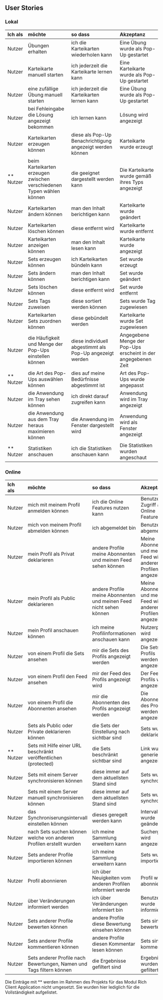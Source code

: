 ## User Stories
### Lokal
| Ich als | möchte | so dass | Akzeptanz |
| :------ | :----- | :------ | :-------- |
| Nutzer | Übungen erhalten | ich die Karteikarten wiederholen kann | Eine Übung wurde als Pop-Up gestartet |
| Nutzer | Karteikarte manuell starten | ich jederzeit die Karteikarte lernen kann | Eine Karteikarte wurde als Pop-Up gestartet |
| Nutzer | eine zufällige Übung manuell starten | ich jederzeit die Karteikarten lernen kann | Eine Übung wurde als Pop-Up gestartet |
| Nutzer | bei Fehleingabe die Lösung angezeigt bekommen | ich lernen kann | Lösung wird angezeigt |
| Nutzer | Karteikarten erzeugen können | diese als Pop-Up Benachrichtigung angezeigt werden können | Karteikarte wurde erzeugt |
| ** Nutzer | beim Karteikarten erzeugen zwischen verschiedenen Typen wählen können | die  geeignet dargestellt werden kann | Die Karteikarte wurde gemäß ihres Typs angezeigt |
| Nutzer | Karteikarten ändern können | man den Inhalt berichtigen kann | Karteikarte wurde geändert |
| Nutzer | Karteikarten löschen können | diese entfernt wird | Karteikarte wurde entfernt |
| Nutzer | Karteikarten anzeigen können | man den Inhalt lesen kann | Karteikarte wurde angezeigt |
| Nutzer | Sets erzeugen können | ich Karteikarten bündeln kann | Set wurde erzeugt |
| Nutzer | Sets ändern können | man den Inhalt berichtigen kann | Set wurde geändert |
| Nutzer | Sets löschen können | diese entfernt wird | Set wurde entfernt |
| Nutzer | Sets Tags zuweisen | diese sortiert werden können | Sets wurde Tag zugewiesen |
| Nutzer | Karteikarten Sets zuordnen können | diese gebündelt werden | Karteikarte wurde Set zugewiesen |
| Nutzer | die Häufigkeit und Menge der Pop-Ups einstellen können | diese individuell abgestimmt als Pop-Up angezeigt werden | Angegebene Menge der Pop-Ups erscheint in der angegebenen Zeit |
| ** Nutzer | die Art des Pop-Ups auswählen können | dies auf meine Bedürfnisse abgestimmt ist | Art des Pop-Ups wurde angepasst |
| Nutzer | die Anwendung im Tray sehen können | ich direkt darauf zugreifen kann | Anwendung wird im Tray angezeigt |
| Nutzer | die Anwendung aus dem Tray heraus maximieren können | die Anwendung im Fenster dargestellt wird | Anwendung wird als Fenster angezeigt |
| ** Nutzer | Statistiken anschauen | ich die Statistiken anschauen kann | Die Statistiken wurden angeschaut | 

### Online
| Ich als | möchte | so dass | Akzeptanz |
| :------ | :----- | :------ | :-------- |
| Nutzer | mich mit meinem Profil anmelden können | ich die Online Features nutzen kann | Benutzer hat Zugriff auf die Online Features |
| Nutzer | mich von meinem Profil abmelden können | ich abgemeldet bin | Benutzer ist abgemeldet |
| Nutzer | mein Profil als Privat deklarieren | andere Profile meine Abonnenten und meinen Feed sehen können | Meine Abonnenten und mein Feed wird anderen Profilen angezeigt |
| Nutzer | mein Profil als Public deklarieren | andere Profile meine Abonnenten und meinen Feed nicht sehen können | Meine Abonnenten und mein Feed wird anderen Profilen nicht angezeigt |
| Nutzer | mein Profil anschauen können | ich meine Profilinformationen anschauen kann | Nutzerprofil wird angezeigt |
| Nutzer | von einem Profil die Sets ansehen | mir die Sets des Profils angezeigt werden | Die Sets des Profils werden angezeigt |
| Nutzer | von einem Profil den Feed ansehen | mir der Feed des Profils angezeigt wird | Der Feed des Profils wird angezeigt |
| Nutzer | von einem Profil die Abonnenten ansehen | mir die Abonnenten des Profils angezeigt werden | Die Abonnenten des Profils werden angezeigt |
| Nutzer | Sets als Public oder Private deklarieren können | die Sets der Einstellung nach sichtbar sind | Sets wurden deklariert |
| ** Nutzer | Sets mit Hilfe einer URL beschränkt veröffentlichen (protected) | die Sets beschränkt sichtbar sind | Link wurde generiert und angezeigt |
| Nutzer | Sets mit einem Server synchronisieren können | diese immer auf dem aktuellsten Stand sind | Sets wurden synchronisiert |
| Nutzer | Sets mit einem Server manuell synchronisieren können | diese immer auf dem aktuellsten Stand sind | Sets wurden synchronisiert |
| Nutzer | das Synchroniserungsintervall einstellen können | dieses geregelt werden kann | Intervall wurde geändert |
| Nutzer | nach Sets suchen können welche von anderen Profilen erstellt wurden | ich meine Sammlung erweitern kann | Suchergebnis wird angezeigt |
| Nutzer | Sets anderer Profile importieren können | ich meine Sammlung erweitern kann | Sets wurden importiert |
| Nutzer | Profil abonnieren | ich über Neuigkeiten vom anderen Profilen informiert werde | Profil wurde abonniert |
| Nutzer | über Veränderungen informiert werden | ich über Veränderungen informiert bin | Benutzer wurde informiert |
| Nutzer | Sets anderer Profile bewerten können | andere Profile diese Bewertung einsehen können | Sets sind bewertet |
| Nutzer | Sets anderer Profile kommentieren können | andere Profile diesen Kommentar lesen können | Sets sind kommentiert |
| Nutzer | Sets anderer Profile nach Bewertungen, Namen und Tags filtern können | die Ergebnisse gefiltert sind | Ergebnisse wurden gefiltert |

Die Einträge mit ** werden im Rahmen des Projekts für das Modul Rich Client Application nicht umgesetzt. Sie wurden hier lediglich für die Vollständigkeit aufgelistet.

